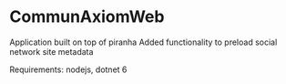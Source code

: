 # CommunAxiomWeb

Application built on top of piranha
Added functionality to preload social network site metadata

Requirements: nodejs, dotnet 6
